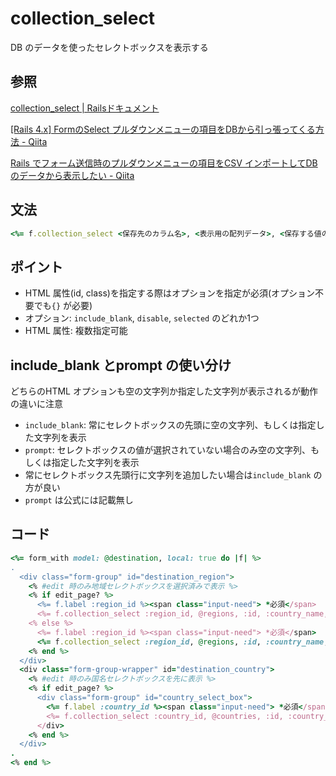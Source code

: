 # collection_select

DB のデータを使ったセレクトボックスを表示する

## 参照

[collection\_select \| Railsドキュメント](https://railsdoc.com/page/collection_select)

[\[Rails 4\.x\] FormのSelect プルダウンメニューの項目をDBから引っ張ってくる方法 \- Qiita](https://qiita.com/colorrabbit/items/b58888506e41d1370fd1)

[Rails でフォーム送信時のプルダウンメニューの項目をCSV インポートしてDB のデータから表示したい \- Qiita](https://qiita.com/karlley/items/b212994c61fb4a868042)

## 文法

```Ruby
<%= f.collection_select <保存先のカラム名>, <表示用の配列データ>, <保存する値のカラム名>,  <表示用のカラム名>, <オプション>, <HTML属性>, <イベント属性> %>
```

## ポイント

* HTML 属性(id, class)を指定する際はオプションを指定が必須(オプション不要でも`{}` が必要)
* オプション: `include_blank`, `disable`, `selected` のどれか1つ
* HTML 属性: 複数指定可能

## include_blank とprompt の使い分け

どちらのHTML オプションも空の文字列か指定した文字列が表示されるが動作の違いに注意

* `include_blank`: 常にセレクトボックスの先頭に空の文字列、もしくは指定した文字列を表示
* `prompt`: セレクトボックスの値が選択されていない場合のみ空の文字列、もしくは指定した文字列を表示
* 常にセレクトボックス先頭行に文字列を追加したい場合は`include_blank` の方が良い
* `prompt` は公式には記載無し

## コード

```Ruby
<%= form_with model: @destination, local: true do |f| %>
.
  <div class="form-group" id="destination_region">
    <% #edit 時のみ地域セレクトボックスを選択済みで表示 %>
    <% if edit_page? %>
      <%= f.label :region_id %><span class="input-need"> *必須</span>
      <%= f.collection_select :region_id, @regions, :id, :country_name, { include_blank: "地域を選択" }, { class: "form-control", id: "destination_region_id" } %>
    <% else %>
      <%= f.label :region_id %><span class="input-need"> *必須</span>
      <%= f.collection_select :region_id, @regions, :id, :country_name, { include_blank: "地域を選択" }, { class: "form-control", id: "destination_region_id" } %>
    <% end %>
  </div>
  <div class="form-group-wrapper" id="destination_country">
    <% #edit 時のみ国名セレクトボックスを先に表示 %>
    <% if edit_page? %>
      <div class="form-group" id="country_select_box">
        <%= f.label :country_id %><span class="input-need"> *必須</span>
        <%= f.collection_select :country_id, @countries, :id, :country_name, { include_blank: "国を選択" }, { class: "form-control", id: "destination_region_id" } %>
      </div>
    <% end %>
  </div>
.
<% end %>
```
